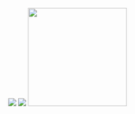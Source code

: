 ![](https://user-images.githubusercontent.com/18028372/105024730-be339d00-5a4c-11eb-8de4-8cfaf66d8064.png)
![](https://user-images.githubusercontent.com/18028372/105066981-9578cb00-5a7f-11eb-86e4-3c09439ed921.png)
<img src="https://user-images.githubusercontent.com/18028372/105067010-9b6eac00-5a7f-11eb-9273-35e835377ffc.png" width="200px" />
